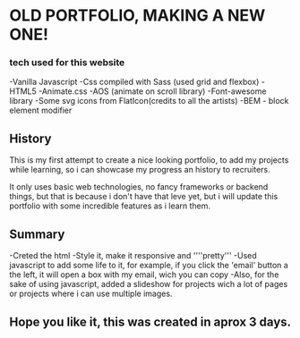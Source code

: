 # OLD PORTFOLIO, MAKING A NEW ONE!

### tech used for this website

-Vanilla Javascript
-Css compiled with Sass (used grid and flexbox)
-HTML5
-Animate.css
-AOS (animate on scroll library)
-Font-awesome library
-Some svg icons from FlatIcon(credits to all the artists)
-BEM - block element modifier

## History

This is my first attempt to create a nice looking portfolio, to add my projects while learning,
so i can showcase my progress an history to recruiters.

It only uses basic web technologies, no fancy frameworks or backend things, but that is because
i don't have that leve yet, but i will update this portfolio with some incredible features as i learn them.

## Summary

-Creted the html
-Style it, make it responsive and ''''pretty'''
-Used javascript to add some life to it, for example, if you click the 'email' button a the left, it will open a box with my email, wich you can copy
-Also, for the sake of using javascript, added a slideshow for projects wich a lot of pages or projects where i can use multiple images.

## Hope you like it, this was created in aprox 3 days.
